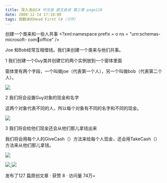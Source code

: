 ```yaml
---
title: 深入浅出C# 中文版 图文皆译 第三章 page110
date: 2008-12-14 17:18:00
tags: 我翻译的Head First C#（习作）
---
```

创建一个类来和一些人共事  <?xml:namespace prefix = o ns = "urn:schemas-microsoft-
com:office:office" />

Joe  和Bob经常互相借钱。我们来创建一个类来与他们共事。

1  我们创建一个Guy类并创建它的两个实例放到一个窗体里面

窗体里有两个字段，一个叫做joe（代表第一个人），另一个叫做bob（代表第二个人）。

![](https://p-blog.csdn.net/images/p_blog_csdn_net/cuipengfei1/EntryImages/20081214/%E6%88%AA%E5%9B%BE00633648719059843750.jpg)

2  我们将会设置Guy对象的现金和名字

这两个对象代表不同的人，所以每个对象有不同的名字和不同的现金。

![](https://p-blog.csdn.net/images/p_blog_csdn_net/cuipengfei1/EntryImages/20081214/%E6%88%AA%E5%9B%BE01633648719060625000.jpg)

3  我们将会给他们现金还会从他们那儿拿钱出来

我们将会用每个人的GiveCash（）方法来给每个人现金，还会用TakeCash（）方法来从他们那儿拿钱。

![](https://p-blog.csdn.net/images/p_blog_csdn_net/cuipengfei1/EntryImages/20081214/%E6%88%AA%E5%9B%BE02.jpg)



[ ![](https://profile.csdnimg.cn/5/2/5/3_cuipengfei1)
![](https://g.csdnimg.cn/static/user-reg-year/1x/11.png)
](https://blog.csdn.net/cuipengfei1)



发布了127 篇原创文章  ·  获赞 8  ·  访问量 74万+

